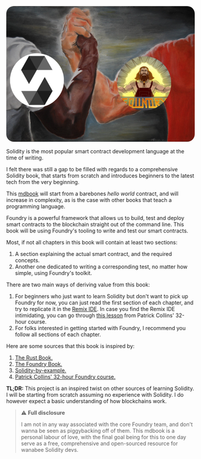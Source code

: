 <img src="images/Solidity-in-Foundry-Banner.png" style="border-radius: 20px">


Solidity is the most popular smart contract development language at the time of writing.

I felt there was still a gap to be filled with regards to a comprehensive Solidity book, that starts from scratch and introduces beginners to the latest tech from the very beginning.

This [mdbook](https://github.com/rust-lang/mdBook) will start from a barebones *hello world* contract, and will increase in complexity, as is the case with other books that teach a programming language.

Foundry is a powerful framework that allows us to build, test and deploy smart contracts to the blockchain straight out of the command line. This book will be using Foundry's tooling to write and test our smart contracts.

Most, if not all chapters in this book will contain at least two sections:
1. A section explaining the actual smart contract, and the required concepts.
2. Another one dedicated to writing a corresponding test, no matter how simple, using Foundry's toolkit.

There are two main ways of deriving value from this book:
1. For beginners who just want to learn Solidity but don't want to pick up Foundry for now, you can just read the first section of each chapter, and try to replicate it in the [Remix IDE](https://remix.ethereum.org/).
In case you find the Remix IDE intimidating, you can go through [this lesson](https://youtu.be/umepbfKp5rI?t=8138) from Patrick Collins' 32-hour course.
2. For folks interested in getting started with Foundry, I recommend you follow all sections of each chapter.

Here are some sources that this book is inspired by:
1. [The Rust Book.](https://doc.rust-lang.org/book/)
2. [The Foundry Book.](https://book.getfoundry.sh/)
3. [Solidity-by-example.](https://solidity-by-example.org/)
4. [Patrick Collins' 32-hour Foundry course.](https://youtu.be/umepbfKp5rI)

**TL;DR:** This project is an inspired twist on other sources of learning Solidity. I will be starting from scratch assuming no experience with Solidity. I do however expect a basic understanding of how blockchains work.


> ⚠️  **Full disclosure**
>
> I am not in any way associated with the core Foundry team, and don't wanna be seen as piggybacking
> off of them.
> This mdbook is a personal labour of love, with the final goal being for this to
> one day serve as a free, comprehensive and open-sourced resource  for wanabee Solidity devs.